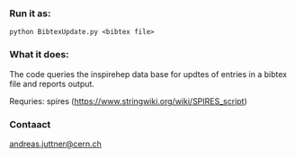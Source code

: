 ### Run it as:
```python BibtexUpdate.py <bibtex file>```
### What it does:
The code queries the inspirehep data base for updtes of entries in a bibtex file
and reports output.

Requries: spires (https://www.stringwiki.org/wiki/SPIRES_script)
### Contaact
andreas.juttner@cern.ch

